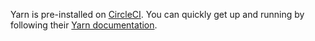 Yarn is pre-installed on [CircleCI](https://circleci.com/). You can quickly get up and running by following their [Yarn documentation](https://circleci.com/docs/1.0/yarn/).
